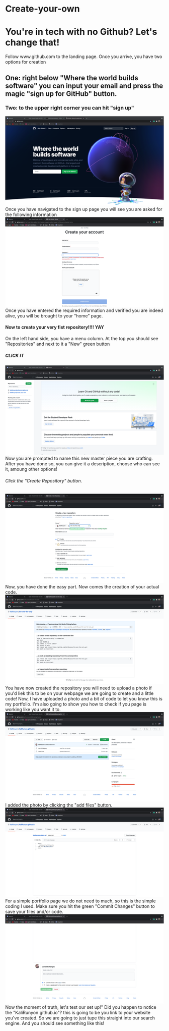 # Create-your-own
<html>
<h1> You're in tech with no Github? Let's change that! </h1>
Follow www.github.com to the landing page. Once you arrive, you have two options for creation
<h2> One: right below "Where the world builds software" you can input your email and press the magic "sign up for GitHub" button. </h2>
<h3> Two: to the upper right corner you can hit "sign up"</h3>
<img src="Screen Shot 2021-04-08 at 8.56.22 PM (2).png" />
 Once you have navigated to the sign up page you will see you are asked for the following information
 <img src="Screen Shot 2021-04-08 at 9.53.30 PM (2).png" />
 Once you have entered the required information and verified you are indeed alive, you will be brought to your "home" page. 
 <h4> Now to create your very fist repository!!!! YAY </h4>
 On the left hand side, you have a menu column. At the top you should see "Repositories" and next to it a "New" green button
 <h5> CLICK IT </h5>
<img src="Screen Shot 2021-04-08 at 9.56.08 PM (2).png" />
 Now you are prompted to name this new master piece you are crafting. After you have done so, you can give it a description, choose who can see it, amoung other options!
 <h6> Click the "Create Repository" button. </h6>
 <img src="Screen Shot 2021-04-08 at 9.56.42 PM (2).png" />
 Now, you have done the easy part. Now comes the creation of your actual code. 
 <img src="Screen Shot 2021-04-08 at 9.56.51 PM (2).png" />
 <h7>You have now created the repository you will need to upload a photo if you'd liek this to be on your webpage we are going to create and a little code! </h7>
 Now, I have uploaded a photo and a bit of code to let you know this is my portfolio. I'm also going to show you how to check if you page is working like you want it to.
<img src="Screen Shot 2021-04-08 at 10.19.08 PM (2).png" />
 I added the photo by clicking the "add files" button.
 <img src="Screen Shot 2021-04-08 at 10.29.48 PM (2).png" />
 For a simple portfolio page we do not need to much, so this is the simple coding I used. 
<h9> Make sure you hit the green "Commit Changes" button to save your files and/or code.</h9>
 <img src="Screen Shot 2021-04-08 at 10.29.51 PM (2).png" />
<h8> Now the moment of truth, let's test our set up!"
Did you happen to notice the "KaliRunyon.github.io"? this is going to be you link to your website you've created. So we are going to just tupe this straight into our search engine. And you should see something like this!
 <img src=" 
           
